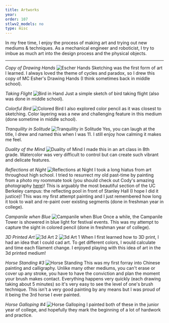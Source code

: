 ```yaml
---
title: Artworks
year:   
order: 107
stlwv2_models: no
type: misc
---
```


In my free time, I enjoy the process of making art and trying out new mediums & techniques.
As a mechanical engineer and roboticist, I try to imbue as much art into the design process and the physical objects.

---

*Copy of Drawing Hands*
![Escher Hands](/website/assets/images/1HandsPbrighter.jpg)
Sketching was the first form of art I learned.
I always loved the theme of cycles and paradox, so I drew this copy of MC Esher's Drawing Hands (I think sometimes back in middle school).	


*Taking Flight*
![Bird in Hand](/website/assets/images/1BirdHandPbrighter.jpg)
Just a simple sketch of bird taking flight (also was done in middle school).

*Colorful Bird*
![Colored Bird](/website/assets/images/1BirdCPbrighter.jpg)
I also explored color pencil as it was closest to sketching.
Color layering was a new and challenging feature in this medium (done sometime in middle school).


*Tranquility in Solitude*
![Tranquility in Solitude](/website/assets/images/1SolitudeCPbrighter.jpg)
Yes, you can laugh at the title, I drew and named this when I was 11.
I still enjoy how calming it makes me feel. 

*Duality of the Mind*
![Duality of Mind](/website/assets/images/1MindWCbrighter.jpg)
I made this in an art class in 8th grade.
Watercolor was very difficult to control but can create such vibrant and delicate features.

*Reflections at Night*
![Reflections at Night](/website/assets/images/1ReflectionP.jpg)
I took a long hiatus from art throughout high school.
I tried to resurrect my old past-time by painting from a photo my roommate took (you should check out Cody's amazing photography [here](http://www.codylimberphotography.com/))!
This is arguably the most beautiful section of the UC Berkeley campus: the reflecting pool in front of Stanley Hall (I hope I did it justice)!
This was my first attempt painting and I just remembered how long it took to wait and re-paint over existing segments (done in freshman year in college).

*Campanile when Blue*
![Campanile when Blue](/website/assets/images/1CampMIXdarker.jpg)
Once a while, the Campanile Tower is showered in blue light for festival events.
This was my attempt to capture the sight in colored pencil (done in freshman year of college).

*3D Printed Art*
![3d Art 2](/website/assets/images/13dArt2.JPG)
![3d Art 1](/website/assets/images/13dArt1.JPG)
When I first learned how to 3D print, I had an idea that I could cad art.
To get different colors, I would calculate and time each filament change.
I enjoyed playing with this idea of art in the 3d printed medium!


*Horse Standing #3*
![Horse Standing](/website/assets/images/1Horse2MB.jpg)
This was my first forray into Chinese painting and calligraphy. 
Unlike many other mediums, you can't erase or cover up any stroke, you have to have the conviction and plan the moment your brush makes contact.
Everything happens very quickly (each drawing taking about 5 minutes) so it's very easy to see the level of one's brush technique. 
This isn't a very good painting by any means but I was proud of it being the 3rd horse I ever painted.

*Horse Galloping #4*
![Horse Galloping](/website/assets/images/1HorseMB.jpg)
I painted both of these in the junior year of college, and hopefully they mark the beginning of a lot of hardwork and practice.

